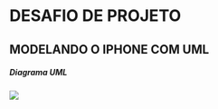 # DESAFIO DE PROJETO
## MODELANDO O IPHONE COM UML


##### Diagrama UML 
<img src = "https://www.mermaidchart.com/raw/30204ec1-3f50-40b4-a813-62865f8f2a2a?theme=lightversion=v0.1format=svg"/>
